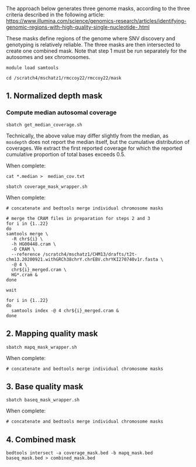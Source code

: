 The approach below generates three genome masks, according to the three criteria described in the following article: https://www.illumina.com/science/genomics-research/articles/identifying-genomic-regions-with-high-quality-single-nucleotide-.html

These masks define regions of the genome where SNV discovery and genotyping is relatively reliable. The three masks are then intersected to create one combined mask. Note that step 1 must be run separately for the autosomes and sex chromosomes.

```
module load samtools

cd /scratch4/mschatz1/rmccoy22/rmccoy22/mask
```

## 1. Normalized depth mask

### Compute median autosomal coverage
```
sbatch get_median_coverage.sh
```
Technically, the above value may differ slightly from the median, as `mosdepth` does not report the median itself, but the cumulative distribution of coverages. We extract the first reported coverage for which the reported cumulative proportion of total bases exceeds 0.5. 

When complete:
```
cat *.median >  median_cov.txt

sbatch coverage_mask_wrapper.sh
```

When complete:
```
# concatenate and bedtools merge individual chromosome masks

# merge the CRAM files in preparation for steps 2 and 3
for i in {1..22}
do
samtools merge \
  -R chr${i} \
  -h HG00448.cram \
  -O CRAM \
  --reference /scratch4/mschatz1/CHM13/drafts/t2t-chm13.20200921.withGRCh38chrY.chrEBV.chrYKI270740v1r.fasta \
  -@ 4 \
  chr${i}_merged.cram \
  HG*.cram &
done

wait

for i in {1..22}
do
  samtools index -@ 4 chr${i}_merged.cram &
done
```

## 2. Mapping quality mask

```
sbatch mapq_mask_wrapper.sh
```
When complete:
```
# concatenate and bedtools merge individual chromosome masks
```


## 3. Base quality mask

```
sbatch baseq_mask_wrapper.sh
```
When complete:
```
# concatenate and bedtools merge individual chromosome masks
```

## 4. Combined mask
```
bedtools intersect -a coverage_mask.bed -b mapq_mask.bed baseq_mask.bed > combined_mask.bed
```
